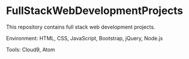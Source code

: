 # FullStackWebDevelopmentProjects
This repository contains full stack web development projects.

Environment: HTML, CSS, JavaScript, Bootstrap, jQuery, Node.js

Tools: Cloud9, Atom
